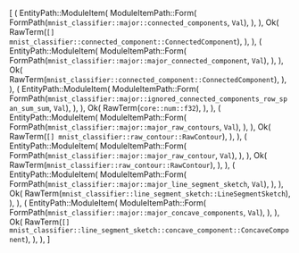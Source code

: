 [
    (
        EntityPath::ModuleItem(
            ModuleItemPath::Form(
                FormPath(`mnist_classifier::major::connected_components`, `Val`),
            ),
        ),
        Ok(
            RawTerm(`[] mnist_classifier::connected_component::ConnectedComponent`),
        ),
    ),
    (
        EntityPath::ModuleItem(
            ModuleItemPath::Form(
                FormPath(`mnist_classifier::major::major_connected_component`, `Val`),
            ),
        ),
        Ok(
            RawTerm(`mnist_classifier::connected_component::ConnectedComponent`),
        ),
    ),
    (
        EntityPath::ModuleItem(
            ModuleItemPath::Form(
                FormPath(`mnist_classifier::major::ignored_connected_components_row_span_sum_sum`, `Val`),
            ),
        ),
        Ok(
            RawTerm(`core::num::f32`),
        ),
    ),
    (
        EntityPath::ModuleItem(
            ModuleItemPath::Form(
                FormPath(`mnist_classifier::major::major_raw_contours`, `Val`),
            ),
        ),
        Ok(
            RawTerm(`[] mnist_classifier::raw_contour::RawContour`),
        ),
    ),
    (
        EntityPath::ModuleItem(
            ModuleItemPath::Form(
                FormPath(`mnist_classifier::major::major_raw_contour`, `Val`),
            ),
        ),
        Ok(
            RawTerm(`mnist_classifier::raw_contour::RawContour`),
        ),
    ),
    (
        EntityPath::ModuleItem(
            ModuleItemPath::Form(
                FormPath(`mnist_classifier::major::major_line_segment_sketch`, `Val`),
            ),
        ),
        Ok(
            RawTerm(`mnist_classifier::line_segment_sketch::LineSegmentSketch`),
        ),
    ),
    (
        EntityPath::ModuleItem(
            ModuleItemPath::Form(
                FormPath(`mnist_classifier::major::major_concave_components`, `Val`),
            ),
        ),
        Ok(
            RawTerm(`[] mnist_classifier::line_segment_sketch::concave_component::ConcaveComponent`),
        ),
    ),
]